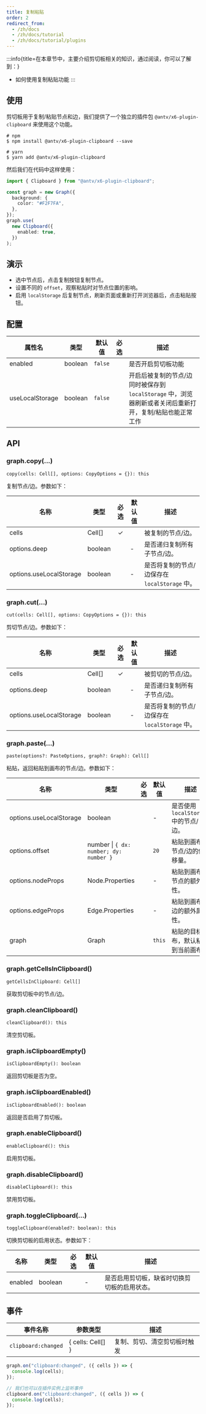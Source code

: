 ```yaml
---
title: 复制粘贴
order: 2
redirect_from:
  - /zh/docs
  - /zh/docs/tutorial
  - /zh/docs/tutorial/plugins
---
```


:::info{title=在本章节中，主要介绍剪切板相关的知识，通过阅读，你可以了解到：}

- 如何使用复制粘贴功能
  :::

## 使用

剪切板用于复制/粘贴节点和边，我们提供了一个独立的插件包 `@antv/x6-plugin-clipboard` 来使用这个功能。

```shell
# npm
$ npm install @antv/x6-plugin-clipboard --save

# yarn
$ yarn add @antv/x6-plugin-clipboard
```

然后我们在代码中这样使用：

```ts
import { Clipboard } from "@antv/x6-plugin-clipboard";

const graph = new Graph({
  background: {
    color: "#F2F7FA",
  },
});
graph.use(
  new Clipboard({
    enabled: true,
  })
);
```

## 演示

- 选中节点后，点击复制按钮复制节点。
- 设置不同的 `offset`，观察粘贴时对节点位置的影响。
- 启用 `localStorage` 后复制节点，刷新页面或重新打开浏览器后，点击粘贴按钮。

<code id="plugin-clipboard-resizing" src="@/src/tutorial/plugins/clipboard/index.tsx"></code>

## 配置

| 属性名          | 类型    | 默认值  | 必选 | 描述                                                                                                     |
| --------------- | ------- | ------- | ---- | -------------------------------------------------------------------------------------------------------- |
| enabled         | boolean | `false` |      | 是否开启剪切板功能                                                                                       |
| useLocalStorage | boolean | `false` |      | 开启后被复制的节点/边同时被保存到 `localStorage` 中，浏览器刷新或者关闭后重新打开，复制/粘贴也能正常工作 |

## API

### graph.copy(...)

```sign
copy(cells: Cell[], options: CopyOptions = {}): this
```

复制节点/边。参数如下：

| 名称                    | 类型    | 必选 | 默认值 | 描述                                          |
| ----------------------- | ------- | :--: | ------ | --------------------------------------------- |
| cells                   | Cell[]  |  ✓   |        | 被复制的节点/边。                             |
| options.deep            | boolean |      | -      | 是否递归复制所有子节点/边。                   |
| options.useLocalStorage | boolean |      | -      | 是否将复制的节点/边保存在 `localStorage` 中。 |

### graph.cut(...)

```sign
cut(cells: Cell[], options: CopyOptions = {}): this
```

剪切节点/边。参数如下：

| 名称                    | 类型    | 必选 | 默认值 | 描述                                          |
| ----------------------- | ------- | :--: | ------ | --------------------------------------------- |
| cells                   | Cell[]  |  ✓   |        | 被剪切的节点/边。                             |
| options.deep            | boolean |      | -      | 是否递归复制所有子节点/边。                   |
| options.useLocalStorage | boolean |      | -      | 是否将复制的节点/边保存在 `localStorage` 中。 |

### graph.paste(...)

```sign
paste(options?: PasteOptions, graph?: Graph): Cell[]
```

粘贴，返回粘贴到画布的节点/边。参数如下：

| 名称                    | 类型                                   | 必选 | 默认值 | 描述                                  |
| ----------------------- | -------------------------------------- | :--: | ------ | ------------------------------------- |
| options.useLocalStorage | boolean                                |      | -      | 是否使用 `localStorage` 中的节点/边。 |
| options.offset          | number \| `{ dx: number; dy: number }` |      | `20`   | 粘贴到画布的节点/边的偏移量。         |
| options.nodeProps       | Node.Properties                        |      | -      | 粘贴到画布的节点的额外属性。          |
| options.edgeProps       | Edge.Properties                        |      | -      | 粘贴到画布的边的额外属性。            |
| graph                   | Graph                                  |      | `this` | 粘贴的目标画布，默认粘贴到当前画布。  |

### graph.getCellsInClipboard()

```sign
getCellsInClipboard: Cell[]
```

获取剪切板中的节点/边。

### graph.cleanClipboard()

```sign
cleanClipboard(): this
```

清空剪切板。

### graph.isClipboardEmpty()

```sign
isClipboardEmpty(): boolean
```

返回剪切板是否为空。

### graph.isClipboardEnabled()

```sign
isClipboardEnabled(): boolean
```

返回是否启用了剪切板。

### graph.enableClipboard()

```sign
enableClipboard(): this
```

启用剪切板。

### graph.disableClipboard()

```sign
disableClipboard(): this
```

禁用剪切板。

### graph.toggleClipboard(...)

```sign
toggleClipboard(enabled?: boolean): this
```

切换剪切板的启用状态。参数如下：

| 名称    | 类型    | 必选 | 默认值 | 描述                                         |
| ------- | ------- | :--: | ------ | -------------------------------------------- |
| enabled | boolean |      | -      | 是否启用剪切板，缺省时切换剪切板的启用状态。 |

## 事件

| 事件名称            | 参数类型          | 描述                         |
| ------------------- | ----------------- | ---------------------------- |
| `clipboard:changed` | { cells: Cell[] } | 复制、剪切、清空剪切板时触发 |

```ts
graph.on("clipboard:changed", ({ cells }) => {
  console.log(cells);
});

// 我们也可以在插件实例上监听事件
clipboard.on("clipboard:changed", ({ cells }) => {
  console.log(cells);
});
```
